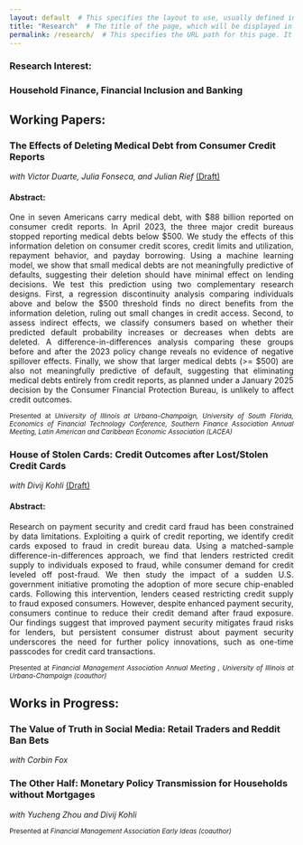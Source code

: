 ```yaml
---
layout: default  # This specifies the layout to use, usually defined in _layouts directory.
title: "Research"  # The title of the page, which will be displayed in the browser tab and in site navigation.
permalink: /research/  # This specifies the URL path for this page. It will be accessible at yoursite.com/about/
---
```

### Research Interest: 
### Household Finance, Financial Inclusion and Banking <br>


## Working Papers:
### The Effects of Deleting Medical Debt from Consumer Credit Reports <br>
<i>with Victor Duarte, Julia Fonseca, and Julian Rief</i>
 <a href="https://www.dropbox.com/scl/fi/5wixx5wt5x96w6qztyiid/pulling_the_plug_linked.pdf?rlkey=knniqdblei5sq1qqf9msu6tr9&dl=0">(Draft)</a>
#### Abstract:
<p align="justify">
One in seven Americans carry medical debt, with $88 billion reported on consumer credit reports. In April 2023, the three major credit bureaus stopped reporting medical debts below $500. We study the effects of this information deletion on consumer credit scores, credit limits and utilization, repayment behavior, and payday borrowing. Using a machine learning model, we show that small medical debts are not meaningfully predictive of defaults, suggesting their deletion should have minimal effect on lending decisions. We test this prediction using two complementary research designs. First, a regression discontinuity analysis comparing individuals above and below the $500 threshold finds no direct benefits from the information deletion, ruling out small changes in credit access. Second, to assess indirect effects, we classify consumers based on whether their predicted default probability increases or decreases when debts are deleted. A difference-in-differences analysis comparing these groups before and after the 2023 policy change reveals no evidence of negative spillover effects. Finally, we show that larger medical debts (>= $500) are also not meaningfully predictive of default, suggesting that eliminating medical debts entirely from credit reports, as planned under a January 2025 decision by the Consumer Financial Protection Bureau, is unlikely to affect credit outcomes. </p>

 <p align="justify"> <small>
 Presented at <i>University of Illinois at Urbana-Champaign, University of South Florida, Economics of Financial Technology Conference, Southern Finance Association Annual Meeting, Latin American and Caribbean Economic Association (LACEA)</i> </small> </p>

 

### House of Stolen Cards: Credit Outcomes after Lost/Stolen Credit Cards <br>
<i>with Divij Kohli</i> 
<a href="https://www.dropbox.com/scl/fi/gyuyhpakgubqk1gu5ksdc/house_of_stolen_cards_linked.pdf?rlkey=73z1qm9coo7u4tfa6poawicoy&dl=0">(Draft)</a> <br>

#### Abstract:
<p align="justify">
Research on payment security and credit card fraud has been constrained by data
limitations. Exploiting a quirk of credit reporting, we identify credit cards exposed to
fraud in credit bureau data. Using a matched-sample difference-in-differences approach,
we find that lenders restricted credit supply to individuals exposed to fraud, while
consumer demand for credit leveled off post-fraud. We then study the impact of a
sudden U.S. government initiative promoting the adoption of more secure chip-enabled
cards. Following this intervention, lenders ceased restricting credit supply to fraud exposed
consumers. However, despite enhanced payment security, consumers continue
to reduce their credit demand after fraud exposure. Our findings suggest that improved
payment security mitigates fraud risks for lenders, but persistent consumer distrust
about payment security underscores the need for further policy innovations, such as
one-time passcodes for credit card transactions.</p>

 <p align="justify"> <small>
 Presented at <i> Financial Management Association Annual Meeting , University of Illinois at Urbana-Champaign (coauthor) </i> </small> </p>

## Works in Progress:
### The Value of Truth in Social Media: Retail Traders and Reddit Ban Bets <br>
<i>with Corbin Fox</i> 

### The Other Half: Monetary Policy Transmission for Households without Mortgages <br>
<i>with Yucheng Zhou and Divij Kohli</i> 
 <p align="justify"> <small>
 Presented at <i> Financial Management Association Early Ideas (coauthor)</i> </small> </p>


